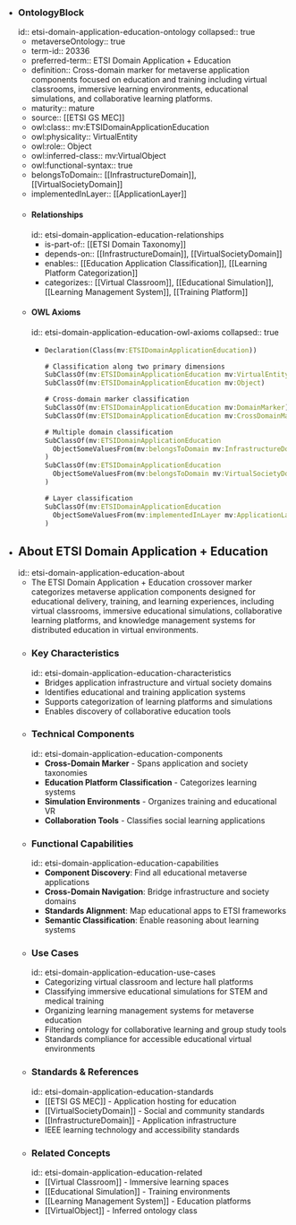 - ### OntologyBlock
  id:: etsi-domain-application-education-ontology
  collapsed:: true
	- metaverseOntology:: true
	- term-id:: 20336
	- preferred-term:: ETSI Domain Application + Education
	- definition:: Cross-domain marker for metaverse application components focused on education and training including virtual classrooms, immersive learning environments, educational simulations, and collaborative learning platforms.
	- maturity:: mature
	- source:: [[ETSI GS MEC]]
	- owl:class:: mv:ETSIDomainApplicationEducation
	- owl:physicality:: VirtualEntity
	- owl:role:: Object
	- owl:inferred-class:: mv:VirtualObject
	- owl:functional-syntax:: true
	- belongsToDomain:: [[InfrastructureDomain]], [[VirtualSocietyDomain]]
	- implementedInLayer:: [[ApplicationLayer]]
	- #### Relationships
	  id:: etsi-domain-application-education-relationships
		- is-part-of:: [[ETSI Domain Taxonomy]]
		- depends-on:: [[InfrastructureDomain]], [[VirtualSocietyDomain]]
		- enables:: [[Education Application Classification]], [[Learning Platform Categorization]]
		- categorizes:: [[Virtual Classroom]], [[Educational Simulation]], [[Learning Management System]], [[Training Platform]]
	- #### OWL Axioms
	  id:: etsi-domain-application-education-owl-axioms
	  collapsed:: true
		- ```clojure
		  Declaration(Class(mv:ETSIDomainApplicationEducation))

		  # Classification along two primary dimensions
		  SubClassOf(mv:ETSIDomainApplicationEducation mv:VirtualEntity)
		  SubClassOf(mv:ETSIDomainApplicationEducation mv:Object)

		  # Cross-domain marker classification
		  SubClassOf(mv:ETSIDomainApplicationEducation mv:DomainMarker)
		  SubClassOf(mv:ETSIDomainApplicationEducation mv:CrossDomainMarker)

		  # Multiple domain classification
		  SubClassOf(mv:ETSIDomainApplicationEducation
		    ObjectSomeValuesFrom(mv:belongsToDomain mv:InfrastructureDomain)
		  )
		  SubClassOf(mv:ETSIDomainApplicationEducation
		    ObjectSomeValuesFrom(mv:belongsToDomain mv:VirtualSocietyDomain)
		  )

		  # Layer classification
		  SubClassOf(mv:ETSIDomainApplicationEducation
		    ObjectSomeValuesFrom(mv:implementedInLayer mv:ApplicationLayer)
		  )
		  ```
- ## About ETSI Domain Application + Education
  id:: etsi-domain-application-education-about
	- The ETSI Domain Application + Education crossover marker categorizes metaverse application components designed for educational delivery, training, and learning experiences, including virtual classrooms, immersive educational simulations, collaborative learning platforms, and knowledge management systems for distributed education in virtual environments.
	- ### Key Characteristics
	  id:: etsi-domain-application-education-characteristics
		- Bridges application infrastructure and virtual society domains
		- Identifies educational and training application systems
		- Supports categorization of learning platforms and simulations
		- Enables discovery of collaborative education tools
	- ### Technical Components
	  id:: etsi-domain-application-education-components
		- **Cross-Domain Marker** - Spans application and society taxonomies
		- **Education Platform Classification** - Categorizes learning systems
		- **Simulation Environments** - Organizes training and educational VR
		- **Collaboration Tools** - Classifies social learning applications
	- ### Functional Capabilities
	  id:: etsi-domain-application-education-capabilities
		- **Component Discovery**: Find all educational metaverse applications
		- **Cross-Domain Navigation**: Bridge infrastructure and society domains
		- **Standards Alignment**: Map educational apps to ETSI frameworks
		- **Semantic Classification**: Enable reasoning about learning systems
	- ### Use Cases
	  id:: etsi-domain-application-education-use-cases
		- Categorizing virtual classroom and lecture hall platforms
		- Classifying immersive educational simulations for STEM and medical training
		- Organizing learning management systems for metaverse education
		- Filtering ontology for collaborative learning and group study tools
		- Standards compliance for accessible educational virtual environments
	- ### Standards & References
	  id:: etsi-domain-application-education-standards
		- [[ETSI GS MEC]] - Application hosting for education
		- [[VirtualSocietyDomain]] - Social and community standards
		- [[InfrastructureDomain]] - Application infrastructure
		- IEEE learning technology and accessibility standards
	- ### Related Concepts
	  id:: etsi-domain-application-education-related
		- [[Virtual Classroom]] - Immersive learning spaces
		- [[Educational Simulation]] - Training environments
		- [[Learning Management System]] - Education platforms
		- [[VirtualObject]] - Inferred ontology class
